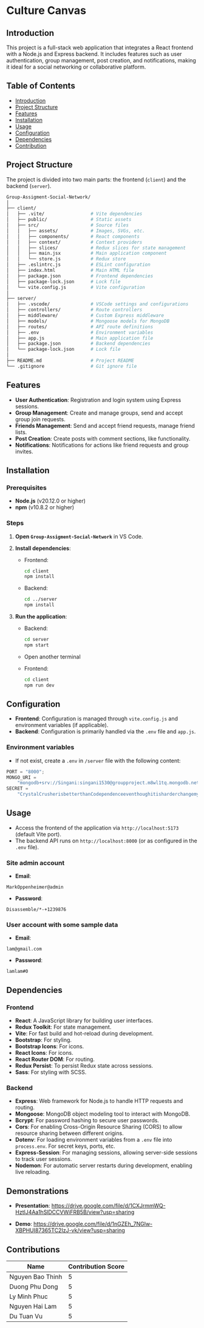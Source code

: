 # Culture Canvas

## Introduction

This project is a full-stack web application that integrates a React frontend with a Node.js and Express backend. It includes features such as user authentication, group management, post creation, and notifications, making it ideal for a social networking or collaborative platform.

## Table of Contents

- [Introduction](#introduction)
- [Project Structure](#project-structure)
- [Features](#features)
- [Installation](#installation)
- [Usage](#usage)
- [Configuration](#configuration)
- [Dependencies](#dependencies)
- [Contribution](#contribution)

## Project Structure

The project is divided into two main parts: the frontend (`client`) and the backend (`server`).

```bash
Group-Assigment-Social-Network/
│
├── client/
│   ├── .vite/                 # Vite dependencies
│   ├── public/                # Static assets
│   ├── src/                   # Source files
│   │   ├── assets/            # Images, SVGs, etc.
│   │   ├── components/        # React components
│   │   ├── context/           # Context providers
│   │   ├── slices/            # Redux slices for state management
│   │   ├── main.jsx           # Main application component
│   │   └── store.js           # Redux store
│   ├── .eslintrc.js           # ESLint configuration
│   ├── index.html             # Main HTML file
│   ├── package.json           # Frontend dependencies
│   ├── package-lock.json      # Lock file
│   └── vite.config.js         # Vite configuration
│
├── server/
│   ├── .vscode/               # VSCode settings and configurations
│   ├── controllers/           # Route controllers
│   ├── middleware/            # Custom Express middleware
│   ├── models/                # Mongoose models for MongoDB
│   ├── routes/                # API route definitions
│   ├── .env                   # Environment variables
│   ├── app.js                 # Main application file
│   ├── package.json           # Backend dependencies
│   └── package-lock.json      # Lock file
│
├── README.md                  # Project README
└── .gitignore                 # Git ignore file
```

## Features

- **User Authentication**: Registration and login system using Express sessions.
- **Group Management**: Create and manage groups, send and accept group join requests.
- **Friends Management**: Send and accept friend requests, manage friend lists.
- **Post Creation**: Create posts with comment sections, like functionality.
- **Notifications**: Notifications for actions like friend requests and group invites.

## Installation

### Prerequisites

- **Node.js** (v20.12.0 or higher)
- **npm** (v10.8.2 or higher)

### Steps

1. **Open `Group-Assigment-Social-Network`** in VS Code.
2. **Install dependencies**:

   - Frontend:

     ```bash
     cd client
     npm install
     ```

   - Backend:
     ```bash
     cd ../server
     npm install
     ```

3. **Run the application**:

   - Backend:
     ```bash
     cd server
     npm start
     ```
   - Open another terminal

   - Frontend:
     ```bash
     cd client
     npm run dev
     ```

## Configuration

- **Frontend**: Configuration is managed through `vite.config.js` and environment variables (if applicable).
- **Backend**: Configuration is primarily handled via the `.env` file and `app.js`.

### Environment variables

- If not exist, create a `.env` in `/server` file with the following content:

```js
PORT = "8000";
MONGO_URI =
	"mongodb+srv://Singani:singani1530@groupproject.m8wl1tq.mongodb.net/?retryWrites=true&w=majority&appName=GroupProject";
SECRET =
	"CrystalCrusherisbetterthanCodependenceeventhoughitisharderchangemymindlmaooo";
```

## Usage

- Access the frontend of the application via `http://localhost:5173` (default Vite port).
- The backend API runs on `http://localhost:8000` (or as configured in the `.env` file).

### Site admin account

- **Email**:

```
MarkOppenheimer@admin
```

- **Password**:

```
Disassemble/*-+1239876
```

### User account with some sample data

- **Email**:

```
lam@gmail.com
```

- **Password**:

```
lamlam#0
```

## Dependencies

### Frontend

- **React**: A JavaScript library for building user interfaces.
- **Redux Toolkit**: For state management.
- **Vite**: For fast build and hot-reload during development.
- **Bootstrap**: For styling.
- **Bootstrap Icons**: For icons.
- **React Icons**: For icons.
- **React Router DOM**: For routing.
- **Redux Persist**: To persist Redux state across sessions.
- **Sass**: For styling with SCSS.

### Backend

- **Express**: Web framework for Node.js to handle HTTP requests and routing.
- **Mongoose**: MongoDB object modeling tool to interact with MongoDB.
- **Bcrypt**: For password hashing to secure user passwords.
- **Cors**: For enabling Cross-Origin Resource Sharing (CORS) to allow resource sharing between different origins.
- **Dotenv**: For loading environment variables from a `.env` file into `process.env`. For secret keys, ports, etc.
- **Express-Session**: For managing sessions, allowing server-side sessions to track user sessions.
- **Nodemon**: For automatic server restarts during development, enabling live reloading.

## Demonstrations

- **Presentation**: https://drive.google.com/file/d/1CXJrmmWQ-HztlJ4Aa1hSlDCCVWiFRB5B/view?usp=sharing

- **Demo**: https://drive.google.com/file/d/1nGZEh_7NGlw-XBPHUI87365TC2IzJ-vk/view?usp=sharing

## Contributions

<!-- Make a markdown table -->

| Name             | Contribution Score |
| ---------------- | ------------------ |
| Nguyen Bao Thinh | 5                  |
| Duong Phu Dong   | 5                  |
| Ly Minh Phuc     | 5                  |
| Nguyen Hai Lam   | 5                  |
| Du Tuan Vu       | 5                  |
